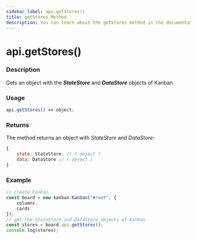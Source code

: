 ```yaml
---
sidebar_label: api.getStores()
title: getStores Method
description: You can learn about the getStores method in the documentation of the DHTMLX JavaScript Kanban library. Browse developer guides and API reference, try out code examples and live demos, and download a free 30-day evaluation version of DHTMLX Kanban.
---
```


# api.getStores()

### Description

Gets an object with the ***StateStore*** and ***DataStore*** objects of Kanban

### Usage

~~~jsx {}
api.getStores() => object;
~~~

### Returns

The method returns an object with *StateStore* and *DataStore*:

~~~jsx {}
{
	state: StateStore, // ( object )
	data: DataStore // ( object )
}
~~~

### Example

~~~jsx {7}
// create Kanban
const board = new kanban.Kanban("#root", {
	columns,
	cards
});
// get the StateStore and DataStore objects of Kanban
const stores = board.api.getStores();
console.log(stores);
~~~
